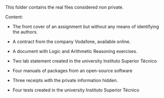 This folder contains the real files considered non private.

Content:

- The front cover of an assignment but without any means of identifying the authors.

- A contract from the company Vodafone, available online.

- A document with Logic and Arithmetic Reasoning exercises.

- Two lab statement created in the university Instituto Superior Técnico

- Four manuals of packages from an open-source software

- Three receipts with the private information hidden.

- Four tests created in the university Instituto Superior Técnico
